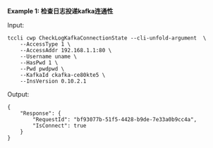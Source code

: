 **Example 1: 检查日志投递kafka连通性**



Input: 

```
tccli cwp CheckLogKafkaConnectionState --cli-unfold-argument  \
    --AccessType 1 \
    --AccessAddr 192.168.1.1:80 \
    --Username uname \
    --HasPwd 1 \
    --Pwd pwdpwd \
    --KafkaId ckafka-ce80kte5 \
    --InsVersion 0.10.2.1
```

Output: 
```
{
    "Response": {
        "RequestId": "bf93077b-51f5-4428-b9de-7e33a0b9cc4a",
        "IsConnect": true
    }
}
```

